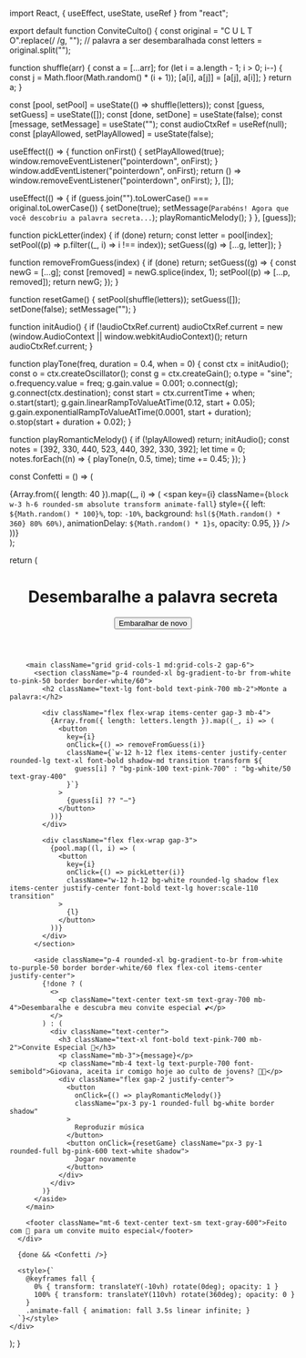 import React, { useEffect, useState, useRef } from "react";

export default function ConviteCulto() {
  const original = "C U L T O".replace(/ /g, ""); // palavra a ser desembaralhada
  const letters = original.split("");

  function shuffle(arr) {
    const a = [...arr];
    for (let i = a.length - 1; i > 0; i--) {
      const j = Math.floor(Math.random() * (i + 1));
      [a[i], a[j]] = [a[j], a[i]];
    }
    return a;
  }

  const [pool, setPool] = useState(() => shuffle(letters));
  const [guess, setGuess] = useState([]);
  const [done, setDone] = useState(false);
  const [message, setMessage] = useState("");
  const audioCtxRef = useRef(null);
  const [playAllowed, setPlayAllowed] = useState(false);

  useEffect(() => {
    function onFirst() {
      setPlayAllowed(true);
      window.removeEventListener("pointerdown", onFirst);
    }
    window.addEventListener("pointerdown", onFirst);
    return () => window.removeEventListener("pointerdown", onFirst);
  }, []);

  useEffect(() => {
    if (guess.join("").toLowerCase() === original.toLowerCase()) {
      setDone(true);
      setMessage(`Parabéns! Agora que você descobriu a palavra secreta...`);
      playRomanticMelody();
    }
  }, [guess]);

  function pickLetter(index) {
    if (done) return;
    const letter = pool[index];
    setPool((p) => p.filter((_, i) => i !== index));
    setGuess((g) => [...g, letter]);
  }

  function removeFromGuess(index) {
    if (done) return;
    setGuess((g) => {
      const newG = [...g];
      const [removed] = newG.splice(index, 1);
      setPool((p) => [...p, removed]);
      return newG;
    });
  }

  function resetGame() {
    setPool(shuffle(letters));
    setGuess([]);
    setDone(false);
    setMessage("");
  }

  function initAudio() {
    if (!audioCtxRef.current) audioCtxRef.current = new (window.AudioContext || window.webkitAudioContext)();
    return audioCtxRef.current;
  }

  function playTone(freq, duration = 0.4, when = 0) {
    const ctx = initAudio();
    const o = ctx.createOscillator();
    const g = ctx.createGain();
    o.type = "sine";
    o.frequency.value = freq;
    g.gain.value = 0.001;
    o.connect(g);
    g.connect(ctx.destination);
    const start = ctx.currentTime + when;
    o.start(start);
    g.gain.linearRampToValueAtTime(0.12, start + 0.05);
    g.gain.exponentialRampToValueAtTime(0.0001, start + duration);
    o.stop(start + duration + 0.02);
  }

  function playRomanticMelody() {
    if (!playAllowed) return;
    initAudio();
    const notes = [392, 330, 440, 523, 440, 392, 330, 392];
    let time = 0;
    notes.forEach((n) => {
      playTone(n, 0.5, time);
      time += 0.45;
    });
  }

  const Confetti = () => (
    <div className="pointer-events-none fixed inset-0 z-40">
      <div className="absolute inset-0 overflow-hidden">
        {Array.from({ length: 40 }).map((_, i) => (
          <span
            key={i}
            className={`block w-3 h-6 rounded-sm absolute transform animate-fall`}
            style={{
              left: `${Math.random() * 100}%`,
              top: `-10%`,
              background: `hsl(${Math.random() * 360} 80% 60%)`,
              animationDelay: `${Math.random() * 1}s`,
              opacity: 0.95,
            }}
          />
        ))}
      </div>
    </div>
  );

  return (
    <div className="min-h-screen flex items-center justify-center p-6 bg-gradient-to-br from-pink-200 via-purple-200 to-yellow-200">
      <div className="max-w-3xl w-full bg-white/80 backdrop-blur-md rounded-2xl shadow-2xl p-6 border border-white/60">
        <header className="flex items-center justify-between mb-4">
          <h1 className="text-3xl font-extrabold tracking-tight text-pink-700">Desembaralhe a palavra secreta</h1>
          <button
            onClick={resetGame}
            className="px-3 py-1 rounded-full bg-pink-600 text-white text-sm shadow hover:scale-105 transform transition"
          >
            Embaralhar de novo
          </button>
        </header>

        <main className="grid grid-cols-1 md:grid-cols-2 gap-6">
          <section className="p-4 rounded-xl bg-gradient-to-br from-white to-pink-50 border border-white/60">
            <h2 className="text-lg font-bold text-pink-700 mb-2">Monte a palavra:</h2>

            <div className="flex flex-wrap items-center gap-3 mb-4">
              {Array.from({ length: letters.length }).map((_, i) => (
                <button
                  key={i}
                  onClick={() => removeFromGuess(i)}
                  className={`w-12 h-12 flex items-center justify-center rounded-lg text-xl font-bold shadow-md transition transform ${
                    guess[i] ? "bg-pink-100 text-pink-700" : "bg-white/50 text-gray-400"
                  }`}
                >
                  {guess[i] ?? "—"}
                </button>
              ))}
            </div>

            <div className="flex flex-wrap gap-3">
              {pool.map((l, i) => (
                <button
                  key={i}
                  onClick={() => pickLetter(i)}
                  className="w-12 h-12 bg-white rounded-lg shadow flex items-center justify-center font-bold text-lg hover:scale-110 transition"
                >
                  {l}
                </button>
              ))}
            </div>
          </section>

          <aside className="p-4 rounded-xl bg-gradient-to-br from-white to-purple-50 border border-white/60 flex flex-col items-center justify-center">
            {!done ? (
              <>
                <p className="text-center text-sm text-gray-700 mb-4">Desembaralhe e descubra meu convite especial 💕</p>
              </>
            ) : (
              <div className="text-center">
                <h3 className="text-xl font-bold text-pink-700 mb-2">Convite Especial 💖</h3>
                <p className="mb-3">{message}</p>
                <p className="mb-4 text-lg text-purple-700 font-semibold">Giovana, aceita ir comigo hoje ao culto de jovens? 🙏✨</p>
                <div className="flex gap-2 justify-center">
                  <button
                    onClick={() => playRomanticMelody()}
                    className="px-3 py-1 rounded-full bg-white border shadow"
                  >
                    Reproduzir música
                  </button>
                  <button onClick={resetGame} className="px-3 py-1 rounded-full bg-pink-600 text-white shadow">
                    Jogar novamente
                  </button>
                </div>
              </div>
            )}
          </aside>
        </main>

        <footer className="mt-6 text-center text-sm text-gray-600">Feito com 💖 para um convite muito especial</footer>
      </div>

      {done && <Confetti />}

      <style>{`
        @keyframes fall {
          0% { transform: translateY(-10vh) rotate(0deg); opacity: 1 }
          100% { transform: translateY(110vh) rotate(360deg); opacity: 0 }
        }
        .animate-fall { animation: fall 3.5s linear infinite; }
      `}</style>
    </div>
  );
}
